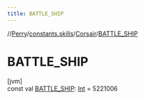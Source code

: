 ```yaml
---
title: BATTLE_SHIP
---
```

//[Perry](../../../index.html)/[constants.skills](../index.html)/[Corsair](index.html)/[BATTLE_SHIP](-b-a-t-t-l-e_-s-h-i-p.html)



# BATTLE_SHIP



[jvm]\
const val [BATTLE_SHIP](-b-a-t-t-l-e_-s-h-i-p.html): [Int](https://kotlinlang.org/api/latest/jvm/stdlib/kotlin/-int/index.html) = 5221006




